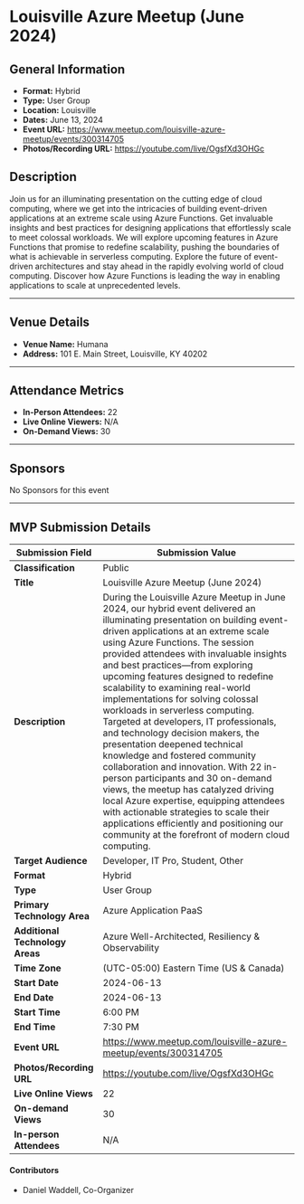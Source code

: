 # Louisville Azure Meetup (June 2024)

## General Information

- **Format:** Hybrid
- **Type:** User Group
- **Location:** Louisville
- **Dates:** June 13, 2024
- **Event URL:** https://www.meetup.com/louisville-azure-meetup/events/300314705
- **Photos/Recording URL:** https://youtube.com/live/OgsfXd3OHGc

## Description

Join us for an illuminating presentation on the cutting edge of cloud computing, where we get into the intricacies of building event-driven applications at an extreme scale using Azure Functions. Get invaluable insights and best practices for designing applications that effortlessly scale to meet colossal workloads. We will explore upcoming features in Azure Functions that promise to redefine scalability, pushing the boundaries of what is achievable in serverless computing. Explore the future of event-driven architectures and stay ahead in the rapidly evolving world of cloud computing. Discover how Azure Functions is leading the way in enabling applications to scale at unprecedented levels.

---

## Venue Details

- **Venue Name:** Humana
- **Address:** 101 E. Main Street, Louisville, KY 40202

---

## Attendance Metrics

- **In-Person Attendees:** 22
- **Live Online Viewers:** N/A
- **On-Demand Views:** 30

---

## Sponsors

No Sponsors for this event

---

## MVP Submission Details

| Submission Field                | Submission Value                                             |
| ------------------------------- | ------------------------------------------------------------ |
| **Classification**              | Public                                                       |
| **Title**                       | Louisville Azure Meetup (June 2024)                          |
| **Description**                 | During the Louisville Azure Meetup in June 2024, our hybrid event delivered an illuminating presentation on building event-driven applications at an extreme scale using Azure Functions. The session provided attendees with invaluable insights and best practices—from exploring upcoming features designed to redefine scalability to examining real-world implementations for solving colossal workloads in serverless computing. Targeted at developers, IT professionals, and technology decision makers, the presentation deepened technical knowledge and fostered community collaboration and innovation. With 22 in-person participants and 30 on-demand views, the meetup has catalyzed driving local Azure expertise, equipping attendees with actionable strategies to scale their applications efficiently and positioning our community at the forefront of modern cloud computing. |
| **Target Audience**             | Developer, IT Pro, Student, Other                            |
| **Format**                      | Hybrid                                                       |
| **Type**                        | User Group                                                   |
| **Primary Technology Area**     | Azure Application PaaS                                       |
| **Additional Technology Areas** | Azure Well-Architected, Resiliency & Observability           |
| **Time Zone**                   | (UTC-05:00) Eastern Time (US & Canada)                       |
| **Start Date**                  | 2024-06-13                                                   |
| **End Date**                    | 2024-06-13                                                   |
| **Start Time**                  | 6:00 PM                                                      |
| **End Time**                    | 7:30 PM                                                      |
| **Event URL**                   | https://www.meetup.com/louisville-azure-meetup/events/300314705 |
| **Photos/Recording URL**        | https://youtube.com/live/OgsfXd3OHGc                         |
| **Live Online Views**           | 22                                                           |
| **On-demand Views**             | 30                                                           |
| **In-person Attendees**         | N/A                                                          |

#### Contributors

- Daniel Waddell, Co-Organizer